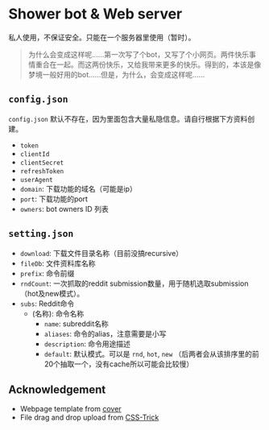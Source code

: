 # Shower bot & Web server

私人使用，不保证安全。只能在一个服务器里使用（暂时）。

> 为什么会变成这样呢……第一次写了个bot，又写了个小网页。两件快乐事情重合在一起。而这两份快乐，又给我带来更多的快乐。得到的，本该是像梦境一般好用的bot……但是，为什么，会变成这样呢……	

## `config.json`
`config.json` 默认不存在，因为里面包含大量私隐信息。请自行根据下方资料创建。

* `token`
* `clientId`
* `clientSecret`
* `refreshToken`
* `userAgent`
* `domain`: 下载功能的域名（可能是ip）
* `port`: 下载功能的port
* `owners`: bot owners ID 列表

## `setting.json`
* `download`: 下载文件目录名称（目前没搞recursive）
* `fileDb`: 文件资料库名称
* `prefix`: 命令前缀
* `rndCount`: 一次抓取的reddit submission数量，用于随机选取submission（hot及new模式）。
* `subs`: Reddit命令
    * (名称): 命令名称
        * `name`: subreddit名称
        * `aliases`: 命令的alias，注意需要是小写
        * `description`: 命令用途描述
        * `default`: 默认模式。可以是 `rnd`, `hot`, `new` （后两者会从该排序里的前20个抽取一个，没有cache所以可能会比较慢）

## Acknowledgement
* Webpage template from [cover](https://fezvrasta.github.io/bootstrap-material-design/docs/4.0/examples/cover/)
* File drag and drop upload from [CSS-Trick](https://css-tricks.com/drag-and-drop-file-uploading/)